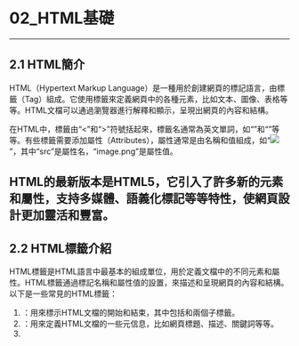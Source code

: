 # 02_HTML基礎
---

## 2.1 HTML簡介

HTML（Hypertext Markup Language）是一種用於創建網頁的標記語言，由標籤（Tag）組成。它使用標籤來定義網頁中的各種元素，比如文本、圖像、表格等等。HTML文檔可以通過瀏覽器進行解釋和顯示，呈現出網頁的內容和結構。

在HTML中，標籤由“<”和“>”符號括起來，標籤名通常為英文單詞，如“<html>”和“<body>”等等。有些標籤需要添加屬性（Attributes），屬性通常是由名稱和值組成，如“<img src='image.png'>”，其中“src”是屬性名，“image.png”是屬性值。

HTML的最新版本是HTML5，它引入了許多新的元素和屬性，支持多媒體、語義化標記等等特性，使網頁設計更加靈活和豐富。
---


## 2.2 HTML標籤介紹

HTML標籤是HTML語言中最基本的組成單位，用於定義文檔中的不同元素和屬性。HTML標籤通過標記名稱和屬性值的設置，來描述和呈現網頁的內容和結構。以下是一些常見的HTML標籤：

1. <html>：用來標示HTML文檔的開始和結束，其中包括<head>和<body>兩個子標籤。
2. <head>：用來定義HTML文檔的一些元信息，比如網頁標題、描述、關鍵詞等等。
3. <title>：用來定義網頁的標題，顯示在瀏覽器的標題欄上。
4. <body>：用來定義網頁的主要內容，包括文本、圖像、表格等等。
5. <p>：用來定義段落，一個段落通常包含一段文本。
6. <a>：用來定義超鏈接，其中href屬性指定鏈接的目標地址。
7. <img>：用來插入圖像，其中src屬性指定圖像的URL地址。
8. <ul>和<li>：用來定義無序列表，<ul>標籤表示列表的開始，<li>標籤表示每個列表項目。
9. <ol>和<li>：用來定義有序列表，<ol>標籤表示列表的開始，<li>標籤表示每個列表項目。
10. <table>、<tr>和<td>：用來定義表格，<table>標籤表示表格的開始，<tr>標籤表示表格中的行，<td>標籤表示表格中的單元格。

以上是一些HTML標籤的介紹，還有許多其他的標籤，根據需要和具體情況選擇使用。
---


## 2.3 HTML元素屬性

HTML元素屬性是用於對HTML元素進行描述和定義的，包括元素的特性、行為和外觀等等。HTML屬性以“名稱-值”對的形式存在，其中“名稱”表示屬性的名稱，而“值”則表示屬性的值。以下是一些常用的HTML元素屬性：

1. class：用於定義元素的類名，可以通過CSS對其進行樣式設置。
2. id：用於定義元素的唯一標識符，可以通過JavaScript等腳本語言對其進行操作。
3. style：用於定義元素的樣式，包括顏色、字體、背景等等。
4. title：用於定義元素的提示文本，通常在滑鼠懸停時顯示。
5. href：用於定義超鏈接的目標地址。
6. src：用於定義圖像或媒體文件的URL地址。
7. alt：用於定義圖像的替代文本，當圖像無法顯示時顯示。
8. width和height：用於定義元素的寬度和高度，通常用於圖像或表格等元素。
9. colspan和rowspan：用於定義表格單元格的跨列和跨行數量。
10. disabled：用於禁用元素，比如表單元素。

以上是一些常用的HTML元素屬性，還有許多其他的屬性，根據需要和具體情況選擇使用。
---